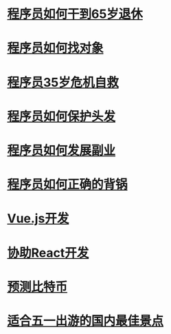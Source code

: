 
# [程序员如何干到65岁退休](https://github.com/ICU2020/programer/blob/main/career_planning.md)

# [程序员如何找对象](https://github.com/ICU2020/programer/blob/main/findlove.md)

# [程序员35岁危机自救](https://github.com/ICU2020/programer/blob/main/programmer35.md)

# [程序员如何保护头发](https://github.com/ICU2020/programer/blob/main/hair.md)

# [程序员如何发展副业](https://github.com/ICU2020/programer/blob/main/side.md)

# [程序员如何正确的背锅](https://github.com/ICU2020/programer/blob/main/beiguo.md)

# [Vue.js开发](https://github.com/ICU2020/programer/blob/main/vuejs.md)

# [协助React开发](https://github.com/ICU2020/programer/blob/main/react.md)

# [预测比特币](https://github.com/ICU2020/programer/blob/main/bitcoin.md)

# [适合五一出游的国内最佳景点](https://github.com/ICU2020/programer/blob/main/bestattractions.md)
